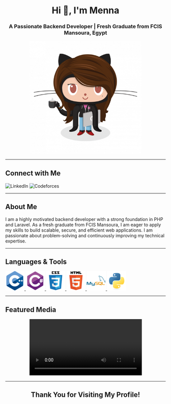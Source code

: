 <h1 align="center">Hi 👋, I'm Menna</h1>
<h3 align="center">A Passionate Backend Developer | Fresh Graduate from FCIS Mansoura, Egypt</h3>

<p align="center">
  <img src="https://github.com/mennaabdelelhady/mennaabdelelhady/blob/main/elota.png" alt="Profile Banner" width="70%"/>
</p>

---

<h2 align="left">Connect with Me</h2>
<p align="left">
  <a href="https://www.linkedin.com/in/menna-abd-el-hady-a59313204" target="_blank" style="text-decoration: none;">
    <img align="center" src="https://raw.githubusercontent.com/rahuldkjain/github-profile-readme-generator/master/src/images/icons/Social/linked-in-alt.svg" alt="LinkedIn" height="40" width="40" />
  </a>
  <a href="https://codeforces.com/profile/mennatallahmahmoud" target="_blank" style="text-decoration: none;">
    <img align="center" src="https://raw.githubusercontent.com/rahuldkjain/github-profile-readme-generator/master/src/images/icons/Social/codeforces.svg" alt="Codeforces" height="40" width="40" />
  </a>
</p>

---

<h2 align="left">About Me</h2>
<p align="left">
  I am a highly motivated backend developer with a strong foundation in PHP and Laravel. As a fresh graduate from FCIS Mansoura, I am eager to apply my skills to build scalable, secure, and efficient web applications. I am passionate about problem-solving and continuously improving my technical expertise.
</p>

---

<h2 align="left">Languages & Tools</h2>
<p align="left">
  <a href="https://www.w3schools.com/cpp/" target="_blank" rel="noreferrer">
    <img src="https://raw.githubusercontent.com/devicons/devicon/master/icons/cplusplus/cplusplus-original.svg" alt="C++" width="60" height="60"/>
  </a>
  <a href="https://www.w3schools.com/cs/" target="_blank" rel="noreferrer">
    <img src="https://raw.githubusercontent.com/devicons/devicon/master/icons/csharp/csharp-original.svg" alt="C#" width="60" height="60"/>
  </a>
  <a href="https://www.w3schools.com/css/" target="_blank" rel="noreferrer">
    <img src="https://raw.githubusercontent.com/devicons/devicon/master/icons/css3/css3-original-wordmark.svg" alt="CSS3" width="60" height="60"/>
  </a>
  <a href="https://www.w3.org/html/" target="_blank" rel="noreferrer">
    <img src="https://raw.githubusercontent.com/devicons/devicon/master/icons/html5/html5-original-wordmark.svg" alt="HTML5" width="60" height="60"/>
  </a>
  <a href="https://www.mysql.com/" target="_blank" rel="noreferrer">
    <img src="https://raw.githubusercontent.com/devicons/devicon/master/icons/mysql/mysql-original-wordmark.svg" alt="MySQL" width="60" height="60"/>
  </a>
  <a href="https://www.python.org" target="_blank" rel="noreferrer">
    <img src="https://raw.githubusercontent.com/devicons/devicon/master/icons/python/python-original.svg" alt="Python" width="60" height="60"/>
  </a>
</p>

---

<h2 align="left">Featured Media</h2>
<p align="center">
  <video width="70%" controls>
    <source src="https://github.com/mennaabdelelhady/mennaabdelelhady/blob/main/video_2023-02-17_13-26-49.mp4" type="video/mp4">
    <source src="https://github.com/mennaabdelelhady/mennaabdelelhady/blob/main/video_2023-02-17_13-26-49.ogg" type="video/ogg">
    Your browser does not support the video tag.
  </video>
</p>

---

<h2 align="center">Thank You for Visiting My Profile!</h2>
